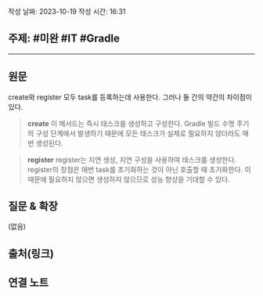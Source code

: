 작성 날짜: 2023-10-19
작성 시간: 16:31

## 주제: #미완 #IT #Gradle 

----
## 원문

create와 register 모두 task를 등록하는데 사용한다. 그러나 둘 간의 약간의 차이점이 있다.

> **create**
> 이 메서드는 즉시 태스크를 생성하고 구성한다.  Gradle 빌드 수명 주기의 구성 단계에서 발생하기 때문에 모든 태스크가 실제로 필요하지 않더라도 매번 생성된다.

> **register**
> register는 지연 생성, 지연 구성을 사용하여 태스크를 생성한다. register의 장점은 매번 task를 초기화하는 것이 아닌 호출할 때 초기화한다. 이 때문에 필요하지 않으면 생성하지 않으므로 성능 향샹을 기대할 수 있다.




## 질문 & 확장

(없음)

## 출처(링크)


## 연결 노트










